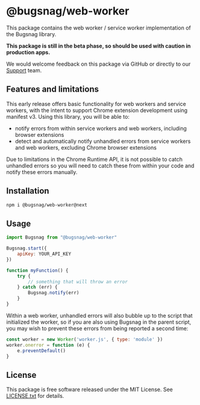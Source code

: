 # @bugsnag/web-worker

This package contains the web worker / service worker implementation of the Bugsnag library.

**This package is still in the beta phase, so should be used with caution in production apps.**

We would welcome feedback on this package via GitHub or directly to our [Support](mailto:support@bugsnag.com) team.

## Features and limitations

This early release offers basic functionality for web workers and service workers, with the intent to support Chrome extension development using manifest v3. Using this library, you will be able to:

- notify errors from within service workers and web workers, including browser extensions
- detect and automatically notify unhandled errors from service workers and web workers, excluding Chrome browser extensions

Due to limitations in the Chrome Runtime API, it is not possible to catch unhandled errors so you will need to catch these from within your code and notify these errors manually.

## Installation

```bash
npm i @bugsnag/web-worker@next
```

## Usage

```js
import Bugsnag from "@bugsnag/web-worker"

Bugsnag.start({
    apiKey: YOUR_API_KEY
})

function myFunction() {
    try {
        // something that will throw an error
    } catch (err) {
        Bugsnag.notify(err)
    }
}
```

Within a web worker, unhandled errors will also bubble up to the script that initialized the worker, so if you are also using Bugsnag in the parent script, you may wish to prevent these errors from being reported a second time:

```js
const worker = new Worker('worker.js', { type: 'module' })
worker.onerror = function (e) {
    e.preventDefault()
}
```

## License

This package is free software released under the MIT License. See [LICENSE.txt](./LICENSE.txt) for details.